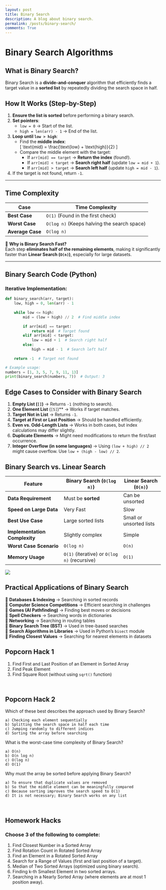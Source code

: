 ```yaml
---
layout: post
title: Binary Search
description: A blog about binary search.
permalink: /posts/binary-search/
comments: True
---
```


# Binary Search Algorithms

## What is Binary Search?  
Binary Search is a **divide-and-conquer** algorithm that efficiently finds a target value in a **sorted list** by repeatedly dividing the search space in half.  

## How It Works (Step-by-Step)  
1. **Ensure the list is sorted** before performing a binary search.  
2. **Set pointers**:  
   - `low = 0` → Start of the list.  
   - `high = len(arr) - 1` → End of the list.  
3. **Loop until `low > high`**:  
   - Find the **middle index**:  
     \[
     \text{mid} = \frac{\text{low} + \text{high}}{2}
     \]
   - Compare the middle element with the target:  
     - If `arr[mid] == target` → **Return the index** (found!).  
     - If `arr[mid] < target` → **Search right half** (update `low = mid + 1`).  
     - If `arr[mid] > target` → **Search left half** (update `high = mid - 1`).  
4. If the target is not found, return `-1`.  

---

## Time Complexity  
| Case         | Time Complexity |
|-------------|----------------|
| **Best Case** | `O(1)` (Found in the first check) |
| **Worst Case** | `O(log n)` (Keeps halving the search space) |
| **Average Case** | `O(log n)` |

🔹 **Why is Binary Search Fast?**  
Each step **eliminates half of the remaining elements**, making it significantly faster than **Linear Search (`O(n)`)**, especially for large datasets.

---

## Binary Search Code (Python)
### Iterative Implementation:
```python
def binary_search(arr, target):
    low, high = 0, len(arr) - 1
    
    while low <= high:
        mid = (low + high) // 2  # Find middle index
        
        if arr[mid] == target:
            return mid  # Target found
        elif arr[mid] < target:
            low = mid + 1  # Search right half
        else:
            high = mid - 1  # Search left half
    
    return -1  # Target not found

# Example usage:
numbers = [1, 3, 5, 7, 9, 11, 13]
print(binary_search(numbers, 7))  # Output: 3
```

## Edge Cases to Consider with Binary Search
1. **Empty List (`[]`)** → Returns `-1` (nothing to search).  
2. **One Element List** (`[5]`)** → Works if target matches.  
3. **Target Not in List** → Returns `-1`.  
4. **Target at First or Last Position** → Should be handled efficiently.  
5. **Even vs. Odd-Length Lists** → Works in both cases, but index calculations may differ slightly.  
6. **Duplicate Elements** → Might need modifications to return the first/last occurrence.  
7. **Integer Overflow (in some languages)** → Using `(low + high) // 2` might cause overflow. Use `low + (high - low) // 2`.  

## Binary Search vs. Linear Search
| Feature         | Binary Search (`O(log n)`) | Linear Search (`O(n)`) |
|----------------|--------------------------|----------------------|
| **Data Requirement** | Must be **sorted** | Can be unsorted |
| **Speed on Large Data** |  Very Fast |  Slow |
| **Best Use Case** | Large sorted lists | Small or unsorted lists |
| **Implementation Complexity** | Slightly complex | Simple |
| **Worst Case Scenario** | `O(log n)` | `O(n)` |
| **Memory Usage** | `O(1)` (iterative) or `O(log n)` (recursive) | `O(1)` |

<img src="{{site.baseurl}}/images/binarysearch.png"/>

## Practical Applications of Binary Search
🔹 **Databases & Indexing** → Searching in sorted records  
🔹 **Computer Science Competitions** → Efficient searching in challenges  
🔹 **Games (AI Pathfinding)** → Finding best moves or decisions  
🔹 **Spell Checkers** → Searching words in dictionaries  
🔹 **Networking** → Searching in routing tables  
🔹 **Binary Search Tree (BST)** → Used in tree-based searches  
🔹 **Search Algorithms in Libraries** → Used in Python’s `bisect` module  
🔹 **Finding Closest Values** → Searching for nearest elements in datasets  

## Popcorn Hack 1

1. Find First and Last Position of an Element in Sorted Array
2. Find Peak Element
3. Find Square Root (without using `sqrt()` function)

<br>

## Popcorn Hack 2

Which of these best describes the approach used by Binary Search?

```
a) Checking each element sequentially  
b) Splitting the search space in half each time  
c) Jumping randomly to different indices  
d) Sorting the array before searching
```

What is the worst-case time complexity of Binary Search?

```
a) O(n)  
b) O(n log n)  
c) O(log n)  
d) O(1)  
```

Why must the array be sorted before applying Binary Search?

```
a) To ensure that duplicate values are removed  
b) So that the middle element can be meaningfully compared  
c) Because sorting improves the search speed to O(1)  
d) It is not necessary; Binary Search works on any list
```
<br>

## Homework Hacks

### Choose 3 of the following to complete:

1. Find Closest Number in a Sorted Array
2. Find Rotation Count in Rotated Sorted Array  
3. Find an Element in a Rotated Sorted Array  
4. Search for a Range of Values (first and last position of a target).  
5. Median of Two Sorted Arrays (optimized using binary search).  
6. Finding k-th Smallest Element in two sorted arrays.  
7. Searching in a Nearly Sorted Array (where elements are at most 1 position away).

